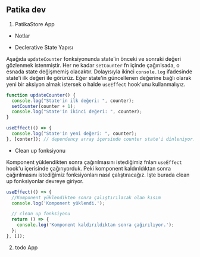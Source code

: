 ## Patika dev

1. PatikaStore App

- Notlar

* Declerative State Yapısı

Aşağıda `updateCounter` fonksiyonunda state'in önceki ve sonraki değeri gözlenmek istenmiştir.
Her ne kadar `setCounter` fn içinde çağırılsada, o esnada state değişmemiş olacaktır. Dolayısıyla
ikinci `console.log` ifadesinde state'i ilk değeri ile görürüz. Eğer state'in güncellenen değerine
bağlı olarak yeni bir aksiyon almak istersek o halde `useEffect` hook'unu kullanmalıyız.

```js
function updateCounter() {
  console.log("State'in ilk değeri: ", counter);
  setCounter(counter + 1);
  console.log("State'in ikinci değeri: ", counter);
}

useEffect(() => {
  console.log("State'in yeni değeri: ", counter);
}, [conter]); // dependency array içersinde counter state'i dinleniyor...
```

- Clean up fonksiyonu

Komponent yüklendikten sonra çağırılmasını istediğimiz fnları `useEffect` hook'u içerisinde çağırıyorduk.
Peki komponent kaldırıldıktan sonra çağırılmasını istediğimiz fonksiyonları nasıl çalıştıracağız. İşte burada
clean up fonksiyonlar devreye giriyor.

```js
useEffect(() => {
  //Komponent yüklendikten sonra çalıştırılacak olan kısım
  console.log('Komponent yüklendi.');

  // clean up fonksiyonu
  return () => {
    console.log('Komponent kaldırıldıktan sonra çağırılıyor.');
  };
}, []);
```

2. todo App
